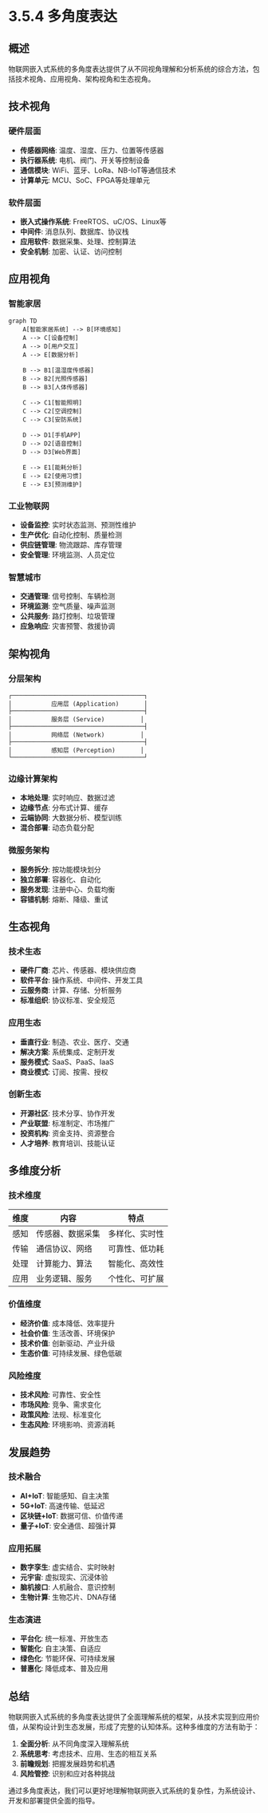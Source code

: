 # 3.5.4 多角度表达

## 概述

物联网嵌入式系统的多角度表达提供了从不同视角理解和分析系统的综合方法，包括技术视角、应用视角、架构视角和生态视角。

## 技术视角

### 硬件层面

- **传感器网络**: 温度、湿度、压力、位置等传感器
- **执行器系统**: 电机、阀门、开关等控制设备
- **通信模块**: WiFi、蓝牙、LoRa、NB-IoT等通信技术
- **计算单元**: MCU、SoC、FPGA等处理单元

### 软件层面

- **嵌入式操作系统**: FreeRTOS、uC/OS、Linux等
- **中间件**: 消息队列、数据库、协议栈
- **应用软件**: 数据采集、处理、控制算法
- **安全机制**: 加密、认证、访问控制

## 应用视角

### 智能家居

```mermaid
graph TD
    A[智能家居系统] --> B[环境感知]
    A --> C[设备控制]
    A --> D[用户交互]
    A --> E[数据分析]
    
    B --> B1[温湿度传感器]
    B --> B2[光照传感器]
    B --> B3[人体传感器]
    
    C --> C1[智能照明]
    C --> C2[空调控制]
    C --> C3[安防系统]
    
    D --> D1[手机APP]
    D --> D2[语音控制]
    D --> D3[Web界面]
    
    E --> E1[能耗分析]
    E --> E2[使用习惯]
    E --> E3[预测维护]
```

### 工业物联网

- **设备监控**: 实时状态监测、预测性维护
- **生产优化**: 自动化控制、质量检测
- **供应链管理**: 物流跟踪、库存管理
- **安全管理**: 环境监测、人员定位

### 智慧城市

- **交通管理**: 信号控制、车辆检测
- **环境监测**: 空气质量、噪声监测
- **公共服务**: 路灯控制、垃圾管理
- **应急响应**: 灾害预警、救援协调

## 架构视角

### 分层架构

```text
┌─────────────────────────────────────┐
│           应用层 (Application)       │
├─────────────────────────────────────┤
│           服务层 (Service)          │
├─────────────────────────────────────┤
│           网络层 (Network)          │
├─────────────────────────────────────┤
│           感知层 (Perception)       │
└─────────────────────────────────────┘
```

### 边缘计算架构

- **本地处理**: 实时响应、数据过滤
- **边缘节点**: 分布式计算、缓存
- **云端协同**: 大数据分析、模型训练
- **混合部署**: 动态负载分配

### 微服务架构

- **服务拆分**: 按功能模块划分
- **独立部署**: 容器化、自动化
- **服务发现**: 注册中心、负载均衡
- **容错机制**: 熔断、降级、重试

## 生态视角

### 技术生态

- **硬件厂商**: 芯片、传感器、模块供应商
- **软件平台**: 操作系统、中间件、开发工具
- **云服务商**: 计算、存储、分析服务
- **标准组织**: 协议标准、安全规范

### 应用生态

- **垂直行业**: 制造、农业、医疗、交通
- **解决方案**: 系统集成、定制开发
- **服务模式**: SaaS、PaaS、IaaS
- **商业模式**: 订阅、按需、授权

### 创新生态

- **开源社区**: 技术分享、协作开发
- **产业联盟**: 标准制定、市场推广
- **投资机构**: 资金支持、资源整合
- **人才培养**: 教育培训、技能认证

## 多维度分析

### 技术维度

| 维度 | 内容 | 特点 |
|------|------|------|
| 感知 | 传感器、数据采集 | 多样化、实时性 |
| 传输 | 通信协议、网络 | 可靠性、低功耗 |
| 处理 | 计算能力、算法 | 智能化、高效性 |
| 应用 | 业务逻辑、服务 | 个性化、可扩展 |

### 价值维度

- **经济价值**: 成本降低、效率提升
- **社会价值**: 生活改善、环境保护
- **技术价值**: 创新驱动、产业升级
- **生态价值**: 可持续发展、绿色低碳

### 风险维度

- **技术风险**: 可靠性、安全性
- **市场风险**: 竞争、需求变化
- **政策风险**: 法规、标准变化
- **生态风险**: 环境影响、资源消耗

## 发展趋势

### 技术融合

- **AI+IoT**: 智能感知、自主决策
- **5G+IoT**: 高速传输、低延迟
- **区块链+IoT**: 数据可信、价值传递
- **量子+IoT**: 安全通信、超强计算

### 应用拓展

- **数字孪生**: 虚实结合、实时映射
- **元宇宙**: 虚拟现实、沉浸体验
- **脑机接口**: 人机融合、意识控制
- **生物计算**: 生物芯片、DNA存储

### 生态演进

- **平台化**: 统一标准、开放生态
- **智能化**: 自主决策、自适应
- **绿色化**: 节能环保、可持续发展
- **普惠化**: 降低成本、普及应用

## 总结

物联网嵌入式系统的多角度表达提供了全面理解系统的框架，从技术实现到应用价值，从架构设计到生态发展，形成了完整的认知体系。这种多维度的方法有助于：

1. **全面分析**: 从不同角度深入理解系统
2. **系统思考**: 考虑技术、应用、生态的相互关系
3. **前瞻规划**: 把握发展趋势和机遇
4. **风险管控**: 识别和应对各种挑战

通过多角度表达，我们可以更好地理解物联网嵌入式系统的复杂性，为系统设计、开发和部署提供全面的指导。

